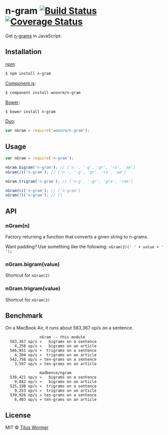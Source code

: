 # n-gram [![Build Status](https://img.shields.io/travis/wooorm/n-gram.svg?style=flat)](https://travis-ci.org/wooorm/n-gram) [![Coverage Status](https://img.shields.io/coveralls/wooorm/n-gram.svg?style=flat)](https://coveralls.io/r/wooorm/n-gram?branch=master)

Get [n-grams](http://en.wikipedia.org/wiki/N-gram) in JavaScript.

## Installation

[npm](https://docs.npmjs.com/cli/install):

```bash
$ npm install n-gram
```

[Component.js](https://github.com/componentjs/component):

```bash
$ component install wooorm/n-gram
```

[Bower](http://bower.io/#install-packages):

```bash
$ bower install n-gram
```

[Duo](http://duojs.org/#getting-started):

```javascript
var nGram = require('wooorm/n-gram');
```

## Usage

```javascript
var nGram = require('n-gram');

nGram.bigram('n-gram'); // ['n-', '-g', 'gr', 'ra', 'am']
nGram(2)('n-gram'); // ['n-', '-g', 'gr', 'ra', 'am']

nGram.trigram('n-gram'); // ['n-g', '-gr', 'gra', 'ram']

nGram(6)('n-gram'); // ['n-gram']
nGram(7)('n-gram'); // []
```

## API

### nGram(n)

Factory returning a function that converts a given string to n-grams.

Want padding? Use something like the following: `nGram(2)(' ' + value + ' ');`

### nGram.bigram(value)

Shortcut for `nGram(2)`

### nGram.trigram(value)

Shortcut for `nGram(3)`

## Benchmark

On a MacBook Air, it runs about 583,367 op/s on a sentence.

```text
               nGram -- this module
  583,367 op/s »   bigrams on a sentence
    4,250 op/s »   bigrams on an article
  566,931 op/s »  trigrams on a sentence
    4,204 op/s »  trigrams on an article
  542,756 op/s » ten-grams on a sentence
    3,597 op/s » ten-grams on an article

               madbence/ngram
  538,421 op/s »   bigrams on a sentence
    9,842 op/s »   bigrams on an article
  525,198 op/s »  trigrams on a sentence
    9,253 op/s »  trigrams on an article
  539,926 op/s » ten-grams on a sentence
    6,403 op/s » ten-grams on an article
```

## License

MIT © [Titus Wormer](http://wooorm.com)
